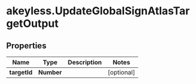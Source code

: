 # akeyless.UpdateGlobalSignAtlasTargetOutput

## Properties

Name | Type | Description | Notes
------------ | ------------- | ------------- | -------------
**targetId** | **Number** |  | [optional] 


